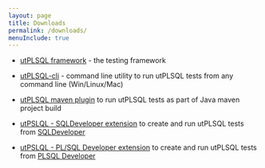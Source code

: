 ```yaml
---
layout: page
title: Downloads
permalink: /downloads/
menuInclude: true
---
```



- [utPLSQL framework](https://github.com/utPLSQL/utPLSQL/releases) - the testing framework 

- [utPLSQL-cli](https://github.com/utPLSQL/utPLSQL-cli/releases) - command line utility to run utPLSQL tests from any command line (Win/Linux/Mac)
 
- [utPLSQL maven plugin](https://github.com/utPLSQL/utPLSQL-maven-plugin/releases) to run utPLSQL tests as part of Java maven project build

- [utPSLQL - SQLDeveloper extension](https://github.com/utPLSQL/utPLSQL-SQLDeveloper/releases) to create and run utPLSQL tests from [SQLDeveloper](https://www.oracle.com/database/technologies/appdev/sql-developer.html)

- [utPSLQL - PL/SQL Developer extension](https://github.com/utPLSQL/utPLSQL-PLSQL-Developer/releases) to create and run utPLSQL tests from [PLSQL Developer](https://www.allroundautomations.com/products/pl-sql-developer/)
 
